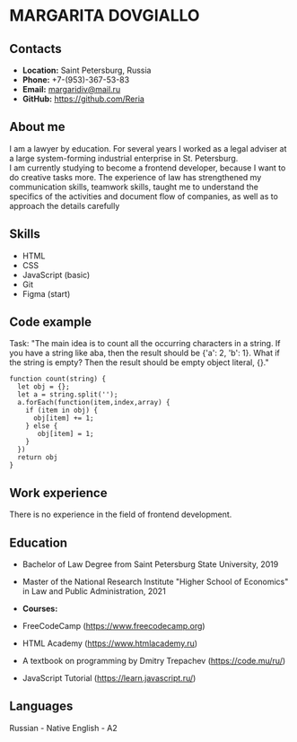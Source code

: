 # **MARGARITA DOVGIALLO**

## __Contacts__
- __Location:__ Saint Petersburg, Russia
- __Phone:__ +7-(953)-367-53-83
- __Email:__ margaridiv@mail.ru
- __GitHub:__ https://github.com/Reria

## __About me__
I am a lawyer by education. For several years I worked as a legal adviser at a large system-forming industrial enterprise in St. Petersburg.  
I am currently studying to become a frontend developer, because I want to do creative tasks more. 
The experience of law has strengthened my communication skills, teamwork skills, taught me to understand the specifics of the activities and document flow of companies, 
as well as to approach the details carefully 

## __Skills__
- HTML
- CSS
- JavaScript (basic)
- Git
- Figma (start)

## __Code example__
Task: "The main idea is to count all the occurring characters in a string. 
If you have a string like aba, then the result should be {'a': 2, 'b': 1}. What if the string is empty? 
Then the result should be empty object literal, {}."
```
function count(string) {
  let obj = {};
  let a = string.split('');
  a.forEach(function(item,index,array) {
    if (item in obj) {
      obj[item] += 1;
    } else {
       obj[item] = 1;
    }
  })
  return obj
}
``` 
## __Work experience__
There is no experience in the field of frontend development.

## __Education__
- Bachelor of Law Degree from Saint Petersburg State University, 2019
- Master of the National Research Institute "Higher School of Economics" in Law and Public Administration, 2021

- __Courses:__
- FreeCodeCamp (https://www.freecodecamp.org)
- HTML Academy (https://www.htmlacademy.ru)
- A textbook on programming by Dmitry Trepachev (https://code.mu/ru/)
- JavaScript Tutorial (https://learn.javascript.ru/)

## __Languages__
Russian - Native
English - A2